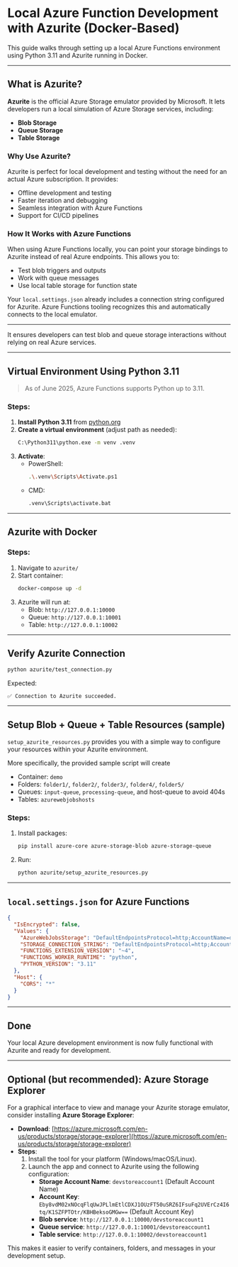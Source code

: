 # Local Azure Function Development with Azurite (Docker-Based)

This guide walks through setting up a local Azure Functions environment using Python 3.11 and Azurite running in Docker.

---

## What is Azurite?

**Azurite** is the official Azure Storage emulator provided by Microsoft. It lets developers run a local simulation of Azure Storage services, including:
- **Blob Storage**
- **Queue Storage**
- **Table Storage**

### Why Use Azurite?

Azurite is perfect for local development and testing without the need for an actual Azure subscription. It provides:

- Offline development and testing
- Faster iteration and debugging
- Seamless integration with Azure Functions
- Support for CI/CD pipelines

### How It Works with Azure Functions

When using Azure Functions locally, you can point your storage bindings to Azurite instead of real Azure endpoints. This allows you to:

- Test blob triggers and outputs
- Work with queue messages
- Use local table storage for function state

Your `local.settings.json` already includes a connection string configured for Azurite. Azure Functions tooling recognizes this and automatically connects to the local emulator.

---

 
It ensures developers can test blob and queue storage interactions without relying on real Azure services.

---

## Virtual Environment Using Python 3.11
> As of June 2025, Azure Functions supports Python up to 3.11.

### Steps:
1. **Install Python 3.11** from [python.org](https://www.python.org/downloads/release)
2. **Create a virtual environment** (adjust path as needed):
   ```bash
   C:\Python311\python.exe -m venv .venv
   ```
3. **Activate**:
   - PowerShell:
     ```bash
     .\.venv\Scripts\Activate.ps1
     ```
   - CMD:
     ```cmd
     .venv\Scripts\activate.bat
     ```

---

## Azurite with Docker

### Steps:
1. Navigate to `azurite/`
2. Start container:
   ```bash
   docker-compose up -d
   ```
3. Azurite will run at:
   - Blob: `http://127.0.0.1:10000`
   - Queue: `http://127.0.0.1:10001`
   - Table: `http://127.0.0.1:10002`

---

## Verify Azurite Connection
```bash
python azurite/test_connection.py
```

Expected:
```
✅ Connection to Azurite succeeded.
```

---

## Setup Blob + Queue + Table Resources (sample)

`setup_azurite_resources.py` provides you with a simple way to configure your resources within your Azurite environment. 

More specifically, the provided sample script will create
- Container: `demo`
- Folders: `folder1/`, `folder2/`, `folder3/`, `folder4/`, `folder5/`
- Queues: `input-queue`, `processing-queue`, and host-queue to avoid 404s
- Tables: `azurewebjobshosts`

### Steps:
1. Install packages:
   ```bash
   pip install azure-core azure-storage-blob azure-storage-queue
   ```
2. Run:
   ```bash
   python azurite/setup_azurite_resources.py
   ```
---

## `local.settings.json` for Azure Functions

```json
{
  "IsEncrypted": false,
  "Values": {
    "AzureWebJobsStorage": "DefaultEndpointsProtocol=http;AccountName=devstoreaccount1;AccountKey=Eby8vdM02xNOcqFlqUwJPLlmEtlCDXJ1OUzFT50uSRZ6IFsuFq2UVErCz4I6tq/K1SZFPTOtr/KBHBeksoGMGw==;BlobEndpoint=http://127.0.0.1:10000/devstoreaccount1;QueueEndpoint=http://127.0.0.1:10001/devstoreaccount1;",
    "STORAGE_CONNECTION_STRING": "DefaultEndpointsProtocol=http;AccountName=devstoreaccount1;AccountKey=Eby8vdM02xNOcqFlqUwJPLlmEtlCDXJ1OUzFT50uSRZ6IFsuFq2UVErCz4I6tq/K1SZFPTOtr/KBHBeksoGMGw==;BlobEndpoint=http://127.0.0.1:10000/devstoreaccount1;QueueEndpoint=http://127.0.0.1:10001/devstoreaccount1;",
    "FUNCTIONS_EXTENSION_VERSION": "~4",
    "FUNCTIONS_WORKER_RUNTIME": "python",
    "PYTHON_VERSION": "3.11"
  },
  "Host": {
    "CORS": "*"
  }
}
```

---

## Done
Your local Azure development environment is now fully functional with Azurite and ready for development. 

---

## Optional (but recommended): Azure Storage Explorer
For a graphical interface to view and manage your Azurite storage emulator, consider installing **Azure Storage Explorer**:

- **Download**: [https://azure.microsoft.com/en-us/products/storage/storage-explorer](https://azure.microsoft.com/en-us/products/storage/storage-explorer)
- **Steps**:
  1. Install the tool for your platform (Windows/macOS/Linux).
  2. Launch the app and connect to Azurite using the following configuration:
     - **Storage Account Name**: `devstoreaccount1` (Default Account Name)
     - **Account Key**: `Eby8vdM02xNOcqFlqUwJPLlmEtlCDXJ1OUzFT50uSRZ6IFsuFq2UVErCz4I6tq/K1SZFPTOtr/KBHBeksoGMGw==` (Default Account Key)
     - **Blob service**: `http://127.0.0.1:10000/devstoreaccount1`
     - **Queue service**: `http://127.0.0.1:10001/devstoreaccount1`
     - **Table service**: `http://127.0.0.1:10002/devstoreaccount1`

This makes it easier to verify containers, folders, and messages in your development setup.
